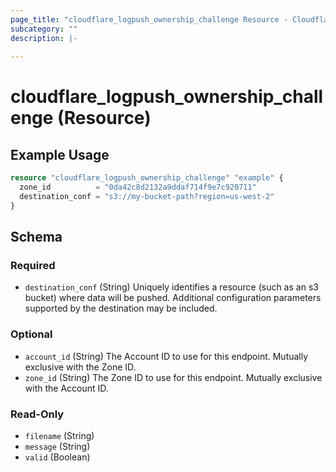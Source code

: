 ```yaml
---
page_title: "cloudflare_logpush_ownership_challenge Resource - Cloudflare"
subcategory: ""
description: |-
  
---
```


# cloudflare_logpush_ownership_challenge (Resource)



## Example Usage

```terraform
resource "cloudflare_logpush_ownership_challenge" "example" {
  zone_id          = "0da42c8d2132a9ddaf714f9e7c920711"
  destination_conf = "s3://my-bucket-path?region=us-west-2"
}
```
<!-- schema generated by tfplugindocs -->
## Schema

### Required

- `destination_conf` (String) Uniquely identifies a resource (such as an s3 bucket) where data will be pushed. Additional configuration parameters supported by the destination may be included.

### Optional

- `account_id` (String) The Account ID to use for this endpoint. Mutually exclusive with the Zone ID.
- `zone_id` (String) The Zone ID to use for this endpoint. Mutually exclusive with the Account ID.

### Read-Only

- `filename` (String)
- `message` (String)
- `valid` (Boolean)


